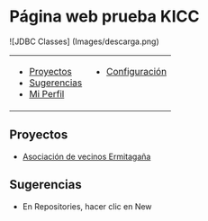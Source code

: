 # Página web prueba KICC
![JDBC Classes]
(Images/descarga.png)

<table WIDTH="90%" UNITS="relative">
  <tr>
    <td VALIGN="BASELINE"><ul>
      <li><a HREF="#form">Proyectos</a></li>
      <li><a href="#radio">Sugerencias</a></li>
      <li><a href="#check">Mi Perfil</a></li>
    </ul>
    </td>
    <td VALIGN="BASELINE"><ul>
      <li><a href="#ventana">Configuración</a></li>
      
  </tr>
</table>



## Proyectos
- [Asociación de vecinos Ermitagaña](https://www.pamplona.es/entidades/asociacion-de-vecinos-de-ermitagana)

## Sugerencias
- En Repositories, hacer clic en New


